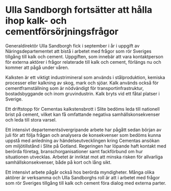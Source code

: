 # Ulla Sandborgh fortsätter att hålla ihop kalk- och cementförsörjningsfrågor

Generaldirektör Ulla Sandborgh fick i september i år i uppgift av Näringsdepartementet att bistå i arbetet med frågor som rör Sveriges tillgång till kalk och cement. Uppgiften, som innebär att vara kontaktperson för externa aktörer i frågor relaterade till kalk och cement, förlängs nu och kommer att pågå under våren.

Kalksten är ett viktigt industrimineral som används i stålproduktion, kemiska processer eller kalkning av skog, mark och sjöar. Kalk används också för cementframställning som är nödvändigt för transportinfrastruktur, bostadsbyggande och inom gruvindustrin. Kalk bryts vid ett fåtal platser i Sverige.

Ett driftstopp för Cementas kalkstensbrott i Slite bedöms leda till nationell brist på cement, vilket kan få omfattande negativa samhällskonsekvenser och leda till stora varsel.

Ett intensivt departementsövergripande arbete har pågått sedan början av juli för att följa frågan och analysera de konsekvenser som bedöms kunna uppstå med anledning av händelseutvecklingen kring Cementas ansökan om miljötillstånd i Slite på Gotland. Regeringen har löpande haft kontakt med berörda företag, branschorganisationer samt fackförbund om hur situationen utvecklas. Arbetet är inriktat mot att minska risken för allvarliga samhällskonsekvenser, både på kort och lång sikt.

Ett intensivt arbete pågår också hos berörda myndigheter. Många olika aktörer är verksamma och Ulla Sandborghs roll är att i arbetet med frågor som rör Sveriges tillgång till kalk och cement föra dialog med externa parter.
